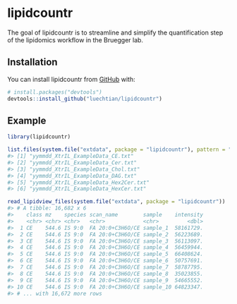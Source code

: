 
<!-- README.md is generated from README.Rmd. Please edit that file -->

# lipidcountr

The goal of lipidcountr is to streamline and simplify the quantification
step of the lipidomics workflow in the Bruegger lab.

## Installation

You can install lipidcountr from [GitHub](https://github.com/) with:

``` r
# install.packages("devtools")
devtools::install_github("luechtian/lipidcountr")
```

## Example

``` r
library(lipidcountr)
```

``` r
list.files(system.file("extdata", package = "lipidcountr"), pattern = ".txt", full.names = FALSE) %>% head()
#> [1] "yymmdd_XtrIL_ExampleData_CE.txt"     
#> [2] "yymmdd_XtrIL_ExampleData_Cer.txt"    
#> [3] "yymmdd_XtrIL_ExampleData_Chol.txt"   
#> [4] "yymmdd_XtrIL_ExampleData_DAG.txt"    
#> [5] "yymmdd_XtrIL_ExampleData_Hex2Cer.txt"
#> [6] "yymmdd_XtrIL_ExampleData_HexCer.txt"
```

``` r
read_lipidview_files(system.file("extdata", package = "lipidcountr"))
#> # A tibble: 16,682 x 6
#>    class mz    species scan_name        sample    intensity
#>    <chr> <chr> <chr>   <chr>            <chr>         <dbl>
#>  1 CE    544.6 IS 9:0  FA 20:0+C3H6O/CE sample_1  58161729.
#>  2 CE    544.6 IS 9:0  FA 20:0+C3H6O/CE sample_2  56223689.
#>  3 CE    544.6 IS 9:0  FA 20:0+C3H6O/CE sample_3  56113097.
#>  4 CE    544.6 IS 9:0  FA 20:0+C3H6O/CE sample_4  56459944.
#>  5 CE    544.6 IS 9:0  FA 20:0+C3H6O/CE sample_5  66408624.
#>  6 CE    544.6 IS 9:0  FA 20:0+C3H6O/CE sample_6  50757691.
#>  7 CE    544.6 IS 9:0  FA 20:0+C3H6O/CE sample_7  58787795.
#>  8 CE    544.6 IS 9:0  FA 20:0+C3H6O/CE sample_8  35023855.
#>  9 CE    544.6 IS 9:0  FA 20:0+C3H6O/CE sample_9  54665552.
#> 10 CE    544.6 IS 9:0  FA 20:0+C3H6O/CE sample_10 64823347.
#> # ... with 16,672 more rows
```
